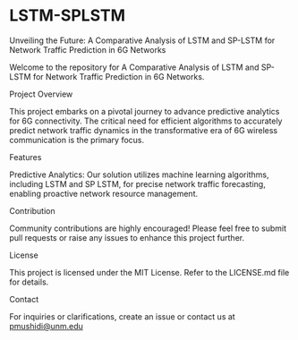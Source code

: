 # LSTM-SPLSTM
Unveiling the Future: A Comparative Analysis of LSTM and SP-LSTM for Network Traffic Prediction in 6G Networks

Welcome to the repository for A Comparative Analysis of LSTM and SP-LSTM for Network Traffic Prediction in 6G Networks.

Project Overview

This project embarks on a pivotal journey to advance predictive analytics for 6G connectivity. The critical need for efficient algorithms to accurately predict network traffic dynamics in the transformative era of 6G wireless communication is the primary focus.

Features

Predictive Analytics: Our solution utilizes machine learning algorithms, including LSTM and SP LSTM, for precise network traffic forecasting, enabling proactive network resource management.

Contribution

Community contributions are highly encouraged! Please feel free to submit pull requests or raise any issues to enhance this project further.

License

This project is licensed under the MIT License. Refer to the LICENSE.md file for details.

Contact

For inquiries or clarifications, create an issue or contact us at pmushidi@unm.edu
